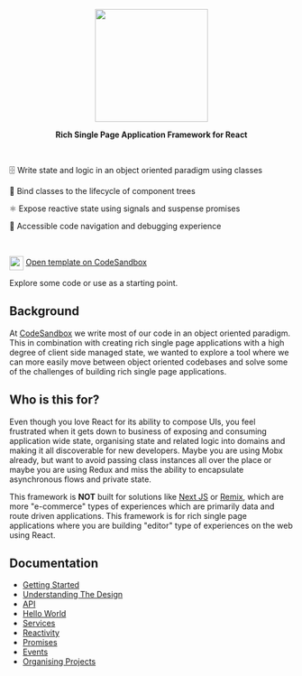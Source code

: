 
<p align="center">
  <img align="center" width="200" src="https://github.com/christianalfoni/impact/assets/3956929/5279b512-e4d9-4474-92cf-7d06b356e23c" />
</p>
<p align="center">
  <b>Rich Single Page Application Framework for React</b>
</p>


<br />



🗄️ Write state and logic in an object oriented paradigm using classes

🔗 Bind classes to the lifecycle of component trees

⚛️ Expose reactive state using signals and suspense promises

🐛 Accessible code navigation and debugging experience

<br/>

<img align="center" src="https://github.com/christianalfoni/signalit/assets/3956929/11ee4851-4ebf-474f-a2d3-3b65ebf856a1" width="25" /> [Open template on CodeSandbox](https://codesandbox.io/p/sandbox/impact-vite-template-whz9qh)

Explore some code or use as a starting point.
<br />

## Background

At [CodeSandbox](https://codesandbox.io) we write most of our code in an object oriented paradigm. This in combination with creating rich single page applications with a high degree of client side managed state, we wanted to explore a tool where we can more easily move between object oriented codebases and solve some of the challenges of building rich single page applications.

## Who is this for?

Even though you love React for its ability to compose UIs, you feel frustrated when it gets down to business of exposing and consuming application wide state, organising state and related logic into domains and making it all discoverable for new developers. Maybe you are using Mobx already, but want to avoid passing class instances all over the place or maybe you are using Redux and miss the ability to encapsulate asynchronous flows and private state.

This framework is **NOT** built for solutions like [Next JS](https://nextjs.org/) or [Remix](https://remix.run/), which are more "e-commerce" types of experiences which are primarily data and route driven applications. This framework is for rich single page applications where you are building "editor" type of experiences on the web using React.

## Documentation

- [Getting Started](./docs/01_Getting_Started.md)
- [Understanding The Design](./docs/02_Understanding_The_Design.md)
- [API](./docs/03_API.md)
- [Hello World](./docs/04_Hello_World.md)
- [Services](./docs/05_Services.md)
- [Reactivity](./docs/06_Reactivity.md)
- [Promises](./docs/07_Promises.md)
- [Events](./docs/08_Events.md)
- [Organising Projects](./docs/09_Organising_Projects.md)


